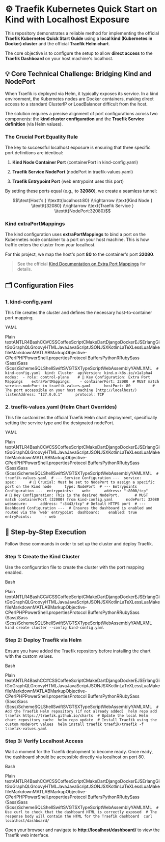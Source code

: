 ⚙️ Traefik Kubernetes Quick Start on Kind with Localhost Exposure
=================================================================

This repository demonstrates a reliable method for implementing the official **Traefik Kubernetes Quick Start Guide** using a **local kind (Kubernetes in Docker) cluster** and the official **Traefik Helm chart**.

The core objective is to configure the setup to allow **direct access** to the **Traefik Dashboard** on your host machine's localhost.

💡 Core Technical Challenge: Bridging Kind and NodePort
-------------------------------------------------------

When Traefik is deployed via Helm, it typically exposes its service. In a kind environment, the Kubernetes nodes are Docker containers, making direct access to a standard ClusterIP or LoadBalancer difficult from the host.

The solution requires a precise alignment of port configurations across two components: the **kind cluster configuration** and the **Traefik Service definition** (via Helm values).

### The Crucial Port Equality Rule

The key to successful localhost exposure is ensuring that three specific port definitions are identical:

1.  **Kind Node Container Port** (containerPort in kind-config.yaml)
    
2.  **Traefik Service NodePort** (nodePort in traefik-values.yaml)
    
3.  **Traefik Entrypoint Port** (web entrypoint uses this port)
    

By setting these ports equal (e.g., to **32080**), we create a seamless tunnel:

$$\\text{Host's } \\texttt{localhost:80} \\rightarrow \\text{Kind Node } \\texttt{32080} \\rightarrow \\text{Traefik Service } \\texttt{NodePort:32080}$$

### Kind extraPortMappings

The kind configuration uses **extraPortMappings** to bind a port on the Kubernetes node container to a port on your host machine. This is how traffic enters the cluster from your localhost.

For this project, we map the host's port **80** to the container's port **32080**.

> See the official [Kind Documentation on Extra Port Mappings](https://kind.sigs.k8s.io/docs/user/configuration/#extra-port-mappings) for details.

🗂️ Configuration Files
-----------------------

### 1\. kind-config.yaml

This file creates the cluster and defines the necessary host-to-container port mapping.

YAML

Plain textANTLR4BashCC#CSSCoffeeScriptCMakeDartDjangoDockerEJSErlangGitGoGraphQLGroovyHTMLJavaJavaScriptJSONJSXKotlinLaTeXLessLuaMakefileMarkdownMATLABMarkupObjective-CPerlPHPPowerShell.propertiesProtocol BuffersPythonRRubySass (Sass)Sass (Scss)SchemeSQLShellSwiftSVGTSXTypeScriptWebAssemblyYAMLXML`   # kind-config.yaml  kind: Cluster  apiVersion: kind.x-k8s.io/v1alpha4  nodes:  - role: control-plane    # 🔑 Key Configuration: Extra Port Mappings    extraPortMappings:    - containerPort: 32080  # MUST match service.nodePort in traefik-values.yaml      hostPort: 80          # The port accessible on your host machine (http://localhost/)      listenAddress: "127.0.0.1"      protocol: TCP   `

### 2\. traefik-values.yaml (Helm Chart Overrides)

This file customizes the official Traefik Helm chart deployment, specifically setting the service type and the designated nodePort.

YAML

Plain textANTLR4BashCC#CSSCoffeeScriptCMakeDartDjangoDockerEJSErlangGitGoGraphQLGroovyHTMLJavaJavaScriptJSONJSXKotlinLaTeXLessLuaMakefileMarkdownMATLABMarkupObjective-CPerlPHPPowerShell.propertiesProtocol BuffersPythonRRubySass (Sass)Sass (Scss)SchemeSQLShellSwiftSVGTSXTypeScriptWebAssemblyYAMLXML`   # traefik-values.yaml  # --- Service Configuration ---  service:    spec:      # 🔑 Crucial: Must be set to NodePort to assign a specific port on the Kind node      type: NodePort  # --- Entrypoints Configuration ---  entrypoints:    web:      address: ":8000/tcp"       # 🔑 Key Configuration: This is the desired NodePort.       # MUST match containerPort (32080) from kind-config.yaml      nodePort: 32080     websecure:      address: ":8443/tcp" # Default HTTPS port  # --- Dashboard Configuration ---  # Ensures the dashboard is enabled and routed via the 'web' entrypoint  dashboard:    enabled: true    entryPoints:      - web   `

🚀 Step-by-Step Execution
-------------------------

Follow these commands in order to set up the cluster and deploy Traefik.

### Step 1: Create the Kind Cluster

Use the configuration file to create the cluster with the port mapping enabled.

Bash

Plain textANTLR4BashCC#CSSCoffeeScriptCMakeDartDjangoDockerEJSErlangGitGoGraphQLGroovyHTMLJavaJavaScriptJSONJSXKotlinLaTeXLessLuaMakefileMarkdownMATLABMarkupObjective-CPerlPHPPowerShell.propertiesProtocol BuffersPythonRRubySass (Sass)Sass (Scss)SchemeSQLShellSwiftSVGTSXTypeScriptWebAssemblyYAMLXML`   kind create cluster --config kind-config.yaml   `

### Step 2: Deploy Traefik via Helm

Ensure you have added the Traefik repository before installing the chart with the custom values.

Bash

Plain textANTLR4BashCC#CSSCoffeeScriptCMakeDartDjangoDockerEJSErlangGitGoGraphQLGroovyHTMLJavaJavaScriptJSONJSXKotlinLaTeXLessLuaMakefileMarkdownMATLABMarkupObjective-CPerlPHPPowerShell.propertiesProtocol BuffersPythonRRubySass (Sass)Sass (Scss)SchemeSQLShellSwiftSVGTSXTypeScriptWebAssemblyYAMLXML`   # Add the Traefik Helm repository (if not already added)  helm repo add traefik https://traefik.github.io/charts  # Update the local Helm chart repository cache  helm repo update  # Install Traefik using the custom NodePort values  helm install traefik traefik/traefik -f traefik-values.yaml   `

### Step 3: Verify Localhost Access

Wait a moment for the Traefik deployment to become ready. Once ready, the dashboard should be accessible directly via localhost on port 80.

Bash

Plain textANTLR4BashCC#CSSCoffeeScriptCMakeDartDjangoDockerEJSErlangGitGoGraphQLGroovyHTMLJavaJavaScriptJSONJSXKotlinLaTeXLessLuaMakefileMarkdownMATLABMarkupObjective-CPerlPHPPowerShell.propertiesProtocol BuffersPythonRRubySass (Sass)Sass (Scss)SchemeSQLShellSwiftSVGTSXTypeScriptWebAssemblyYAMLXML`   # Use curl to check that the dashboard HTML is correctly exposed  # The response body will contain the HTML for the Traefik dashboard  curl localhost/dashboard/   `

Open your browser and navigate to **http://localhost/dashboard/** to view the Traefik web interface.
